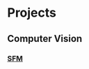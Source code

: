 # Projects
## Computer Vision
### [SFM](https://github.com/amancodeblast/projects/blob/master/sfm/readme.md)  


